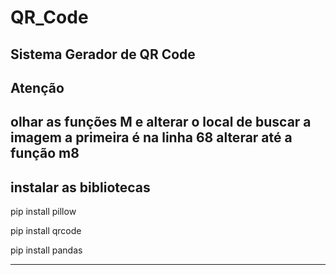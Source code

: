 # QR_Code
 Sistema Gerador de QR Code
 -----------------
 Atenção
 ------------------
 olhar as funções M e alterar o local de buscar a imagem
 a primeira é na linha 68
 alterar até a função m8
 --------------------------------------------------------
 instalar as bibliotecas 
 -----------------------
 pip install pillow
 
 pip install qrcode
 
 pip install pandas
 
 ---------------------------------------------------------

